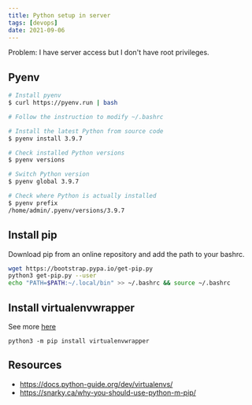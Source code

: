 ```yaml
---
title: Python setup in server
tags: [devops]
date: 2021-09-06
---
```


Problem: I have server access but I don't have root privileges.

## Pyenv

```bash
# Install pyenv
$ curl https://pyenv.run | bash

# Follow the instruction to modify ~/.bashrc

# Install the latest Python from source code
$ pyenv install 3.9.7

# Check installed Python versions
$ pyenv versions

# Switch Python version
$ pyenv global 3.9.7

# Check where Python is actually installed
$ pyenv prefix
/home/admin/.pyenv/versions/3.9.7
```

## Install pip

Download pip from an online repository and add the path to your bashrc.

```bash
wget https://bootstrap.pypa.io/get-pip.py
python3 get-pip.py --user
echo "PATH=$PATH:~/.local/bin" >> ~/.bashrc && source ~/.bashrc
```

## Install virtualenvwrapper

See more [here](https://virtualenvwrapper.readthedocs.io/en/latest/install.html)

`python3 -m pip install virtualenvwrapper`

## Resources

- https://docs.python-guide.org/dev/virtualenvs/
- https://snarky.ca/why-you-should-use-python-m-pip/
